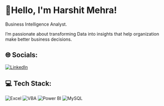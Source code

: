 # 👋Hello, I'm Harshit Mehra!

Business Intelligence Analyst.

I’m passionate about transforming Data into insights that help organization make better business decisions.

## 🌐 Socials:
[![LinkedIn](https://img.shields.io/badge/LinkedIn-%230077B5.svg?logo=linkedin&logoColor=white)](https://www.linkedin.com/in/harshit-mehra-42aa44213/)

## 💻 Tech Stack:
![Excel](https://img.shields.io/badge/Excel-%230072C6.svg?style=plastic&logo=Excel&logoColor=white) 
![VBA](https://img.shields.io/badge/VBA-3670A0?style=plastic&logo=VBA&logoColor=ffdd54)
![Power BI](https://img.shields.io/badge/Power_BI-F2C811?style=plastic&logo=PowerbI&logoColor=black)
![MySQL](https://img.shields.io/badge/MySQL-4479A1.svg?style=plastic&logo=MySQL&logoColor=white)
